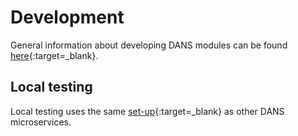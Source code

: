 Development
===========

General information about developing DANS modules can be found [here](https://dans-knaw.github.io/dans-datastation-architecture/dev/){:target=_blank}.

Local testing
-------------
Local testing uses the same [set-up]{:target=_blank} as other DANS microservices.

[set-up]: https://dans-knaw.github.io/dans-module-archetype/common-practices/#debugging


